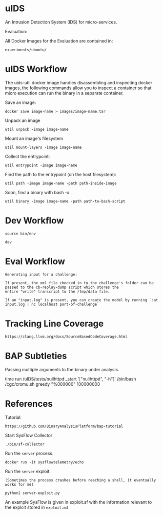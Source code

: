 uIDS
====

An Intrusion Detection System (IDS) for micro-services.

Evaluation:

All Docker Images for the Evaluation are contained in:

    experiments/ubuntu/

uIDS Workflow
=============

The uids-util docker image handles disassembling and inspecting docker images, the following
commands allow you to inspect a container so that micro execution can run the binary in a separate
container.

Save an image:

    docker save image-name > images/image-name.tar

Unpack an image

    util unpack -image image-name

Mount an image's filesystem

    util mount-layers -image image-name

Collect the entrypoint:

    util entrypoint -image image-name

Find the path to the entrypoint (on the host filesystem):

    util path -image image-name -path path-inside-image

Soon, find a binary with bash -x

    util binary -image image-name -path path-to-bash-script

Dev Workflow
=============

    source bin/env

    dev

Eval Workflow
=============
    
    Generating input for a challenge:

    If present, the xml file checked in to the challenge's folder can be passed to the cb-replay-dump script which stores the
    entire "write" transcript to the /tmp/data file.

    If an "input.log" is present, you can create the model by running `cat input.log | nc localhost port-of-challenge`

Tracking Line Coverage 
======================

    https://clang.llvm.org/docs/SourceBasedCodeCoverage.html


BAP Subtleties
==============

Passing multiple arguments to the binary under analysis.

time run /uIDS/tests/nullhttpd _start '["nullhttpd", "-h"]' /bin/bash /cgc/cromu.sh greedy "%000000" 100000000

References
==========

Tutorial:

    https://github.com/BinaryAnalysisPlatform/bap-tutorial

Start SysFlow Collector

    ./bin/sf-collector

Run the `server` process.

    docker run -it sysflowtelemetry/echo

Run the `server` exploit.

    (Sometimes the process crashes before reaching a shell, it eventually works for me)

    python2 server-exploit.py

An example SysFlow is given in exploit.sf with the information relevant to the exploit
stored in `exploit.md`
